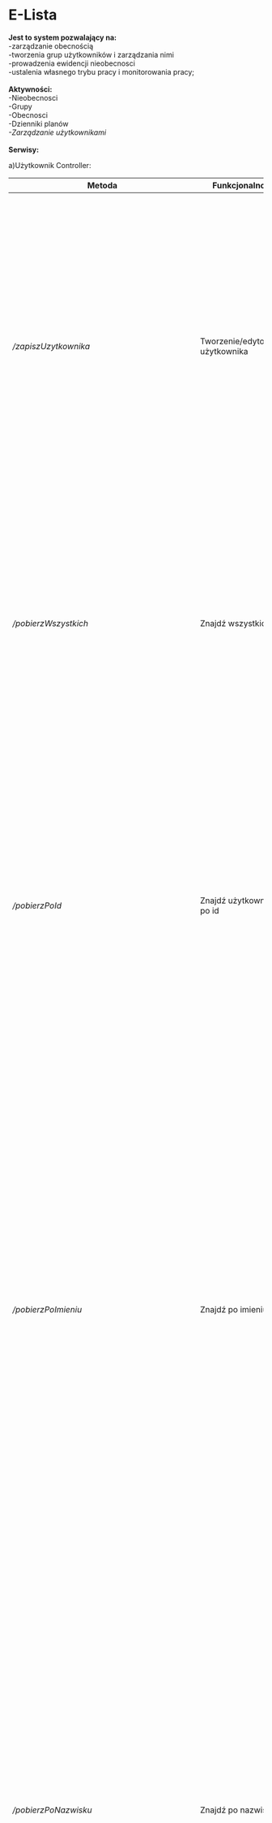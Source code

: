 # E-Lista

<b>Jest to system pozwalający na:</b></br>
-zarządzanie obecnością</br>
-tworzenia grup użytkowników i zarządzania nimi</br>
-prowadzenia ewidencji nieobecnosci</br>
-ustalenia własnego trybu pracy i monitorowania pracy;</br>
</br>
<b>Aktywności: </b></br>
-Nieobecnosci</br>
-Grupy</br>
-Obecnosci</br>
-Dzienniki planów </br>
<i>-Zarządzanie użytkownikami</i></br>
</br>
<b> Serwisy: </b> </br>

a)Użytkownik Controller:</br>

Metoda | Funkcjonalnosć | Opis 
 --- | --- | --- 
*/zapiszUzytkownika* | Tworzenie/edytowanie użytkownika | Funkcjonalność przeznaczona do tworzenia nowych użytkowników lub do edycji istniejących. W czasie tworzenia użytkownika trzeba uzupełnić pewne niezbędne pola, które są wymagane podczas tworzenia nowego użytkownika. Polami tymi są : imię, nazwisko, hasło, telefon i email. Email i hasło są polami po przez które użytkownik będzie się logował do aplikacji.
*/pobierzWszystkich* | Znajdź wszystkich | Funkcjonalność umożliwiająca pokazanie nam wszystkich użytkowników jakich mamy utworzonych w systemie. Po wyszukaniu użytkowników zostaną wyświetlone ich wszystkie dane. Jest przydatna bardzo w czasie różnorodnego dokonywania przeglądu kadr gdyż umożliwia podgląd wszystkich pracowników. 
*/pobierzPoId* | Znajdź użytkownika po id | Funkcjonalność należąca do najlepszego typu gdyż każdy użytkownik ma swój nie powtarzalny numer id, który go identyfikuje. Polem kluczowym jest id, które musi zostać podane w czasie wyszukiwania. Jeżeli nie ma konta przypisanego do wpisanego numeru id nic nie zostanie wyświetlone. Po znalezieniu naszego użytkownika który ma przypisany id zostaną wyświetlone jego dane. 
*/pobierzPoImieniu* | Znajdź po imieniu | Funkcjonalność działająca w podobny sposób do innych opierających się na znajdowaniu użytkownika. W tym przypadku użytkownika możemy znaleźć po jego imieniu. Pole to jest kluczowe w tym wyszukiwaniu i musi być uzupełnione, nie może zostać puste. Jeżeli jest puste mamy komunikat o jego wypełnieniu. Jeżeli wpiszemy imię użytkownika, które nie pasuje do żadnego naszego pracownika dane nie zostaną wyświetlone. Po znalezieniu użytkownika bądź kilku użytkowników (kilka osób może mieć to samo imię) zostaną wyświetlone dane użytkownika. 
*/pobierzPoNazwisku* | Znajdź po nazwisku | Umożliwia nam wyszukanie użytkowników systemu po przez wpisanie nazwiska użytkownika. Podczas wyszukiwania po nazwisku pole to jest polem obowiązkowym do wpisania. Jeśli tego nie zrobimy to pole nazwisko zostanie przemienione na czerwony prostokąt, sygnalizujący że nic nie zostało wpisane. Jeżeli zaś wpiszemy nazwisko, którego nie ma w systemie zostanie nam wyświetlony komunikat o błędzie. Gdy użytkownik zostanie znaleziony system wyświetli nam informacje, które zostały podane podczas tworzenia użytkownika, grupa do której należy wyszukany użytkownik a także jej uprawnienia.
*/pobierzPoImieniuINazwisku* | Znajdź po imieniu i nazwisku | Wyszukanie użytkownika podobnie jak inne funkcjonalności znajduje nam użytkownika. Różnicą jest sposób wyszukiwania naszego użytkownika. W tym przypadku znajdujemy go po przez podanie imienia i nazwiska w pola wymagane. Pola kluczowe to imię i nazwisko. Gdy dane te nie zostaną wprowadzone lub jedno z pól nie zostanie wprowadzone to odpowiednie pole lub oba zostaną objęte czerwonym prostokątem. Jeżeli dane zostaną źle wprowadzone nic nie zostanie wyświetlone. Jeżeli wyszukanie powiedzie się zostaną wyświetlone wszystkie dane odpowiedniego użytkownika, które zostały podane podczas tworzenia jego konta, a także informacje odnośnie grupy do której użytkownik należy i uprawnienia do jego grupy. 
*/pobierzPoAktywności* | Znajdź wszystkich po aktywności | W polu wyszukiwania automatycznie jest ustawiona wartość aktywny co spowoduje wyświetlenie wszystkich użytkowników ze stanem aktywny. Po znalezieniu naszych użytkowników ze stanem aktywny zostaną pokazane wszystkie ich dane. 
*/zarejestrujUzytkownika* | Zarejestruj użytkownika | Pozwala nam zarejestrować nowego użytkownika w systemie. Aby to zrobić musimy podać danego naszego użytkownika czyli jego email, hasło, imię, nazwisko i telefon. Po zarejsetrowaniu użytkownik musi zostać aktywowany przez administratora. Aktywność posiada stan oczekujący.
*/zmienAdresEmail* | Zmień adres email użytkownika | Pozwala na zmianę adresu mailowego użytkownika. Aby to zrobić musimy podać numer id użytkownika a następnie jego nowy mail. Pola te są polami kluczowymi i muszą zostać wypełnionę. Jeżeli to nie zostanie zrobione system nam to zasygnalizuje. Wtedy brakujące pola należy uzupełnić. 
*/aktywujPoId* | Aktywuj użytkownika | Użytkownika możemy aktywować po przez podanie jego numeru id. Pole to jest polem kluczowym. Brak jego zasygnalizuje nam system i trzeba je uzupełnić. Wpisanie błędnego id spowoduje wyświetlenie błędu. Po aktywacji użytkownik otrzyma uprawnienia praconika, zostanie przydzielony do grupy pracownicy firmy a także otrzyma role pracownika. Po aktywacji jego stan zmienia się na aktywny. 
*/dezaktywujPoId* | Dezaktywuj po id | Jeżeli chcemy dezaktywować użytkownika musimy podać jego numer id. Pole to jest polem kluczowym. Brak jego zasygnalizuje nam system i trzeba je uzupełnić. Wpisanie błędnego id spowoduje wyświetlenie błędu. Dezaktywacja nie spowoduje usunięcia użytkownika z systemu. Zmieni tylko jego stan aktywności na nieaktywny.
*/zmienGrupeUzytkownika* | Zmień grupę użytkownika | Pozwala zmienić grupę dla danego użytkownika. Trzeba podać id użytkownika a także nazwę grupy do której ma trafić. Pola te muszą zostać wypełnione, jeżeli tego nie zrobimy to musimy je podać. Błąd spowoduje pokazanie odpowiedniego komunikatu o błędzie który popełniliśmy. 
*/zmienHaslo* | Zmień hasło użytkownika | Pozwala na zmianę hasła użytkownika. Aby to zrobić trzeba podać id użytkownika a także jego nowe hasło. Są to pola kluczowe tego działania i muszą zostać wypełnione. Brak ich pokaże nam system. Po wykonaniu operacji zostanie wyświetlony odpowiedni komunikat czy wszystko zostało dobrze wykonane. 
*/zmienRoleUzytkownika* | Zmień role użytkownika | Pozwala zmienić rolę danemu użytkownikowi. Do tego jest nam potrzebny numer id użytkownika a także nazwa roli jaką chcemy mu przydzielić. Są to pola kluczowe. Ich brak zasygnalizuje nam system. Po wykonaniu zostanie pokazany nam odpowiedni komunikat.
*/pobierzPoEmailuId* | Znajdz użytkownika po emailu | Pozwala wyszukać danego użytkownika za pomocą emailu. Jest to pole kluczowe naszego wyszukiwania więc nie może być ono puste. Jeśli zostanie nie wpisane system nam to pokaże. Jeżeli popełnimy inny błąd system wyświtli nam odpowiedni komunikat. 
*/pobierzPoNazwieRoli* | Znajdź wszystkich użytkowników po nazwie roli | Pozwala wyświetlić nam urzytkowników za pomocą ich roli. Nazwa roli jest polem kluczowym i musi być wypełnione. Brak tego pola pokaże nam system. Jeżeli popełnimy błąd system pokaże odpowiedni komunikat dotyczący danego błędu. 
*/pobierzPoUzytkownikowPoNazwieGrupy* | Znajdź użytkowników po nazwie grupy | Pozwala wyświetlić użytkowników danej grupy. Nazwa grupy jest polem wymaganym i nie może zostać nie wypełnione. Gdy popełnimy jakiś błąd system zwróci nam odpowiedni komunikat na temat tego błędu. 
*/pobierzPoUzytkownikowPoIdGrupy* | Znajdź użytkowników po id grupy | Pozwala wyświetlić użytkowników danej grupy za pomocą numeru id grupy. Pole to jest polem kluczowym i musi być wypełnione. Jeżeli będzie puste to system nam to pokaże. Jeżeli popełnimy jakiś błąd to system pokaże nam odpowiedni komunikat dotyczący tego błędu.
*/pobierzUzytkownikowPoGrupieIPoAktywności* | Znajdź użytkowników po nazwie grupy oraz aktywności | Pozwala nam na wyszukanie użytkowników należących do odpowiedniej grupy z podaną aktywnością. Nazwa grupy i aktywność muszą zostać podane i pola te nie mogą zostać puste. Jeśli popełnimy jakiś błąd system wskarze nam jego rodzaj.
</br>
Co mogą robić poszeczegulni użytkownicy systemu: </br>
-Admin możesz wszystko. </br> 
-Lider może pobrać użytkowników za pomocą nazwy grupy i aktywności. </br>
-Pracownik może tylko się zarejestrować. </br>
Podsumowując serwis  „Użytkownik Controller” przeznaczony jest do wykonywania operacji związanych z użytkownikiem. Podstawową operacją jest stworzenie nowego użytkownika. Dzięki temu użytkownik będzie mógł korzystać z aplikacji ale także być przypisanym do grupy użytkowników odpowiedzialnych za wykonywanie pewnych obowiązków. Oprócz tego możemy w systemie znaleźć użytkownika na kilka różnych sposobów. </br>

b)Czas Pracy Controller:</br>

Metoda | Funkcjonalność | Opis 
 --- | --- | --- 
*/pobierzWszystkieCzasyPracyUżytkownika* | Pobierz czas pracy użytkownika | Umożliwia pobranie czasu pracy dla użytkownika po przez podanie numeru id w pole użytkownik.id. Pole to jest polem kluczowym więc musi zostać wypełnione. Jeżeli nie będzie zostanie to zaznaczone przez system. Po znalezieniu użytkownika zostaną wyświetlone on nim wszystkie informacje. Czasu pracy zostaną pobrane na te dniu na które są zapisane godziny pracy z dziennika planów. 
*/zapiszCzasPracy* | Zapisz czas pracy | Umożliwia zmianę godzin pracy bez potrzeby brania z dziennika planów. Użytkownik może sobie zmienić tylko godziny pracy.
*/zapiszCzasPracyWedlugPlanu* | Zapisz czas pracy według planu | Umożliwia zapis czasu pracy według dziennika planów. W części użytkownika wpisywany jest jego numer co powoduje pobranie jego czasu pracy. Pokazane zostaną są wszystkie informacje związane z dziennikiem planów, informacje o użytkowniku dla którego jest szukany czas pracy. W tym momencie edycja czasu pracy możliwa jest tylko po przez dziennik planów ponieważ z niego są pobierane informacje o czasie pracy. Zapis czas pracy według dziennika planów zapisuje czas pracy według dnia tygodnia np.  poniedziałek, wtedy pobieramy godziny pracy z poniedziałkowego dziennika planów. Może być tylko jeden czas pracy na dzień. Jeżeli będzie próba zapisu drugiego na ten sam dzień to ponowna próba nie zostanie wykonana, gdyż dziennik jest już zapisy. 
/*pobierzCzasPracy* | Pobierz czas pracy | Nie posiada żadnych pól kluczowych. Czasy pracy zostaną pobrane dla użytkowników, którzy mają zapisany czas pracy. Wraz z tymi informacjami zostaną pobrane informacje o użytkownikach. 
*/usunCzasPracy* | Usuń czas pracy | Pozwala na usunięcie danego czasu pracy. Polem tym jest numer id czasu pracy. Pole nie może pozostać puste. Jeżeli będzie puste system nam to zgłosi. W przypadku popełnienia jakiegoś błędu otrzymamy odpowiedni komunikat.
</br>
Co mogą robić poszeczegulni użytkownicy systemu: </br>
-Admin możesz wszystko. </br>
-Lider może usunąć czas pracy, zapisz czas pracy a także zapisać czas pracy z dziennika planów. </br>
-Pracownik może zapisywać czas pracy lub zapisać czas pracy za pomocą dziennika planów. </br>
</br>
Wszystko zawarte w serwisie jest łatwe i czytelne. Użytkownik może łatwo edytować swoje godziny pracy. Umożliwia to wprowadzanie elastycznego czasu pracy, ale czas pracy jest określony na pewną liczbę godzin. </br>

c)Dziennik Planow Controller:</br>

Metoda | Funkcjonalność | Opis 
 --- | --- | ---
*/pobierzPoId* | Znajdz dziennik planow po id | Funkcjonalność umożliwiająca nam pobranie dziennika planów dla konkretnego użytkownika. Polem kluczowym w czasie wyszukiwania jest uzytkownik.id. Jest to pole kluczowe naszego wyszukiwania a więc musi ono zostać podane. Jeżeli pole nie zostanie wypełnione zostanie on objęte czerwonym prostokątem oznaczającym potrzebę wypełnienia pola. Gdy użytkownik zostanie znaleziony zostanie wyświetlony cały jego dziennik planów. Zaletą tej funkcjonalności jest to że mamy pokazany tylko dziennik planów osoby której id użyliśmy. 
*/pobierzWszystkie* | Znajdz wszystkie dzienniki planow | Umożliwia nam pobranie wszystkich dzienników planów dla wszystkich użytkowników. Zostaną one wyświetlone po kolei, czyli zostanie najpierw wyświetlony dziennik planów na każdy z dni roboczych tygodnia dla jednego użytkownika. Po pokazaniu całego dziennika planów dla jednego użytkownika pokazany zostanie następny dziennik dla innego użytkownika. W tym przypadku nie ma żadnych pól kluczowych. Oprócz dziennika zostaną też wyświetlone informacje na temat użytkownika do którego określony jest dany dziennik. 
*/pobierzPoUzytkowniku* | Znajdz dziennik planow po uzytkowniku | Funkcjonalność umożliwiająca nam pobranie dziennika planów dla konkretnego użytkownika. Polem kluczowym w czasie wyszukiwania jest uzytkownik.id. Jest to pole kluczowe naszego wyszukiwania a więc musi ono zostać podane. Jeżeli pole nie zostanie wypełnione zostanie on objęte czerwonym prostokątem oznaczającym potrzebę wypełnienia pola. Gdy użytkownik zostanie znaleziony zostanie wyświetlony cały jego dziennik planów. Zaletą tej funkcjonalności jest to że mamy pokazany tylko dziennik planów osoby której id użyliśmy. 
*/zapiszDziennikPlanow* | Zapisz dziennik planow | Służy do zapisu edytowanego dziennika planów. Samego dziennika planów nie możemy stworzyć od nowa ponieważ jest on tworzony automatycznie pod czas tworzenia użytkownika w systemie. Edycje możemy przeprowadzić po przez wpisanie w drugim polu id: wpisanie numeru dotyczącego dziennika planów. Jeżeli to wprowadzimy do danego dziennika planów w pola „PlanOd” i „PlanDo” wpisujemy datę i godzinę oraz w pole techData kiedy modyfikacja miała miejsce. Do tego jeszcze w części kodu dotyczącego użytkownika musimy wpisać id które określi nam użytkownika dla którego modyfikacja zostanie wprowadzona. To nam umożliwia zmianę dziennika planów dla użytkownika. Największą korzyścią jest to że każdemu z naszych użytkowników możemy na każdy dzień roboczy tygodnia zmienić godziny jego pracy.
*/usunPoId* | Usuń dziennik planów | Pozwala na usunięcie dziennika planów za pomocą jego numeru id. Jest to pole kluczowe, które musi zostać wypełnione. W przypadku braku tego pola system nam to pokarze. Popełnienie jakiego kolwiek błędu będzie wskazane odpowiednim komunikatem. 
</br>
Co mogą robić poszeczegulni użytkownicy systemu: </br>
-Admin możesz wszystko. </br>
-Lider może zapisać dziennik planów i może też usunąć dziennik planów. </br>
-Pracownik może tylko zapisać dziennik planów. </br>
Dziennik planów jest serwisem załatwiającym nam harmonogram. Każdy ma swój dziennik i może go edytować jeżeli to konieczne. Jest jasno pokazany czas pracy a także są oddzielone dni tygodnia. </br>

d)Nieobecnosc Controller:</br>

Metoda | Funkcjonalność | Opis 
 --- | --- | --- 
*/pobierzPoId* | Znajdz nieobecnosc po id | Jeżeli chcemy tego dokonać musimy podać id nieobecności. Pole id jest konieczne jeżeli będzie puste system zaznaczy je na czerwono. Informacje pobrane za pomocą id zostaną wyświetlone do użytkownika dla którego jest przypisany numer nie obecności. Do tego otrzyma on informacje o nieobecności i użytkowniku, który je posiada. 
*/pobierzWszystkie* | Znajdz wszystkie | Umożliwia pobranie wszystkich nieobecności wszystkich użytkowników. Nieobecności będą uporządkowane w kolejności ich tworzenia. Razem i nimi zostają wyświetlone wszystkie informacje o użytkownikach dla których zostały nieobecności utworzone. 
*/pobierzPoIdUzytkownika* | Znajdz po id uzytkownika | Wyszukanie po polu użytkownik.id wyszuka użytkownika, którego numer został podany. Wraz z informacjami zostaną wyszukane ilość nieobecności a także informacje dotyczące użytkownika, którego id został wpisane w wyszukiwanie. Pole użytkownik.id jest konieczne do wyszukania i jeżeli będzie puste wyszukanie nie rozpocznie się. 
*/pobierzPoDacie* | Znajdz po dacie | Pola kluczowe tego wyszukania to data i użytkownik.id. W ten sposób będzie można zobaczyć czy w danym dniu, dany użytkownik miał jakieś nieobecności. Filtr ten po przez takie wyszukanie umożliwi nam łatwe przeglądanie rekordów, ponieważ jeżeli byśmy szukali tylko po dacie mogło by to być mało przejrzyste gdyż wielu użytkowników może mieć nieobecność w danym dniu. 
*/pobierzPoTypie* | Znajdz po typie | Użytkownik chcąc wyszukać nieobecności musi podać jej typ. Jest to pole, które nie może zostać puste. Nieobecności zostaną wyświetlone dla tych użytkowników co będą posiadali wpisany typ. Wraz z nią zostaną podane informacje o tych użytkownikach, którzy posiadają nieobecności wpisanego w wyszukiwanie typu. 
*/pobierzPoTypieIUzytkowniku* | Znajdz po typie i uzytkowniku | Umożliwia pobranie nieobecności po typie nieobecności i użytkowniku. Pola te są polami obowiązkowymi więc trzeba je wpisać. Informacje które zostaną wyświetlone będą dotyczyły osoby, której id zostało wtedy użyte. 
*/zapiszNieobecnosc* | Zapisz nieobecnosc | Użytkownik może zapisać swoje nieobecności po przez podanie daty i ilości godzin w części nieobecności. Do tego dopisuje typ swojej nieobecności a także id w części użytkownika. Wszystko zostanie dla niego zapisane. Jeżeli zapisze już jedną nieobecność na dany dzień to nie może jej nadpisać. Po zapisaniu nieobecności zostaną wyświetlone wszystkie dane związane z jego nieobecnością a także informacje o samym użytkowniku dla, którego zostało to zrobione.
*/usunPoId* | Usuń nieobecność | Pozwala na usunięcie nieobecności po przez podanie numeru id nieobecności. Pole to jest polem kluczowym i musi zostać wypełnione. Jego brak spowoduje pokazanie nam że pole to jest polem pustym. Jeżeli popełnimy błąd zostanie wyświetlony odpowiedni komunikat.
 </br>
 Co mogą robić poszeczegulni użytkownicy systemu: </br>
-Admin możesz wszystko. </br>
-Lider może zapisać nieobcność. </br>
-Pracownik tak jak lider może tylko zapisać nieobecność. </br>
 Serwis pozwala na łatwe przeglądanie tego czy nasi pracownicy mają jakieś nieobecności. Do niej jest zapisywany typ tej nieobecności co umożliwia automatyczny podgląd na daną sytuację. </br>
 
 e)Grupa Controller:</br>
 
 Metoda | Funkcjonalność | Opis 
  --- | --- | --- 
*/zapiszGrupe* | Zapisz grupe | Umożliwia utworzenie nowej grupy po przez podanie numeru id lidera oraz wpisanie nazwy grupy. Jeżeli popełnimy jakiś błąd sysytem pokaże nam odpowiedni komunikat.
*/usunGrupePoId* | Usuń grupę po id | Po przez podanie numer id grupy możemy ją usunąć. Pole to jest polem kluczowym i musi zostać wypełnione aby usunąć grupę. Jeżeli w trakcie zostanie popełniony jakiś błąd system pokaże odpowiedni komunikat.
*/pobierzWszystkieGrupy* | Znajdź wszystkie grupy | Pozwala na wyświetlenie wszystkich grup jakie są utworzone w systemie, wraz ze wszystkimi informacjami jakie dotyczą grup.
*/pobierzGrupePoNazwie* | Znajdź grupe po nazwie | Pozwala na wyszukanie grupy po nazwie. Pole nazwa grupy jest polem obowiązkowym i musi być wypełnione. Pozostawienie go pustym z powoduje że system nam każe je wypełnić. Jeżeli popełnimy błąd zostanie wyświetlony odpowiedni komunikat o błędzie. 
*/pobierzGrupePoLiderze* | Znajdź grupę po liderze | Wyszukanie pozwala odnaleść grupę przypisaną do lidera. Aby to zrobić trzeba uzupełnić pole lider id. Odpowiada ono numerowi id tego użytkownika, który jest liderem danej grupy. Pozostawienie tego pola pustym spowoduje że system każe nam je wypełnić. Jeżeli w trakcie zostanie popełniony błąd system też nam to pokaże w odpowiednim komunikacie.
*/pobierzGrupePoId* | Znajdź grupę po id | Pozwala na odszukanie grupy za pomocą numeru id grupy. Pole to jest polem wymaganym w trakcie wyszukiwania i nie może zostać puste. Jeżeli w trakcie zostanie popełniony błąd zostanie wyświetlony komunikat o popełnionym błędzie.
*/pobierzPoEmailuLidera* | Znajdź grupę po liderze | Pozwala odszukać grupę za pomocą maila lidera. Pole to jest polem koniecznym. Jeżeli go nie uzupełnimy system nam to wypomni. Jeżeli popełnimy błąd system nam przekaże odpowiedni komunikat. Po zanlezieu zostanie pokazana grupa, której liderem jest użytkownik o podanym mailu.
